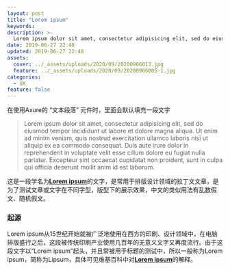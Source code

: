 ```yaml
---
layout: post
title: "Lorem ipsum"
keywords: 
description: >-
  Lorem ipsum dolor sit amet, consectetur adipisicing elit, sed do eiusmod tempor incididunt ut labore et dolore magna aliqua.
date: 2019-06-27 22:48
updated: 2019-06-27 22:48
assets:
  cover: ../_assets/uploads/2020/09/20200906013.jpg
  feature: ../_assets/uploads/2020/09/20200906005-1.jpg
categories:
  - UX
feature: false
---
```


在使用Axure的 “文本段落” 元件时，里面会默认填充一段文字 

> Lorem ipsum dolor sit amet, consectetur adipisicing elit, sed do eiusmod tempor incididunt ut labore et dolore magna aliqua. Ut enim ad minim veniam, quis nostrud exercitation ullamco laboris nisi ut aliquip ex ea commodo consequat. Duis aute irure dolor in reprehenderit in voluptate velit esse cillum dolore eu fugiat nulla pariatur. Excepteur sint occaecat cupidatat non proident, sunt in culpa qui officia deserunt mollit anim id est laborum.

这是一段学名为[**Lorem ipsum**](https://zh.wikipedia.org/wiki/Lorem_ipsum)的文字，是常用于排版设计领域的拉丁文文章，是为了测试文章或文字在不同字型，版型下的展示效果，中文的类似用法有乱数假文、随机假文。

### 起源

Lorem ipsum从15世纪开始就被广泛地使用在西方的印刷、设计领域中，在电脑排版盛行之后，这段被传统印刷产业使用几百年的无意义文字又再度流行。由于这段文字以“Lorem ipsum”起头，并且常被用于标题的测试中，所以一般称为Lorem ipsum，简称为Lipsum，具体可见维基百科中对[**Lorem ipsum**](https://zh.wikipedia.org/wiki/Lorem_ipsum)的解释。

